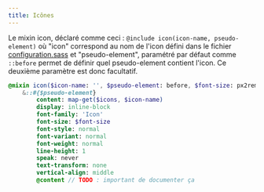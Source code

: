 ```yaml
---
title: Icônes
---
```


Le mixin icon, déclaré comme ceci : ```@include icon(icon-name, pseudo-element)``` où "icon" correspond au nom de l'icon défini dans le fichier [configuration.sass](/docs/theme/theme-aaa/configuration/#icons) et "pseudo-element", paramétré par défaut comme ```::before``` permet de définir quel pseudo-element contient l'icon. Ce deuxième paramètre est donc facultatif.

```sass
@mixin icon($icon-name: '', $pseudo-element: before, $font-size: px2rem(10))
    &::#{$pseudo-element}
        content: map-get($icons, $icon-name)
        display: inline-block
        font-family: 'Icon'
        font-size: $font-size
        font-style: normal
        font-variant: normal
        font-weight: normal
        line-height: 1
        speak: never
        text-transform: none
        vertical-align: middle
        @content // TODO : important de documenter ça
```

